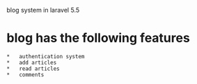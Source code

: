 blog system in laravel 5.5 

blog has the following features
===============================
	*	authentication system 
	*	add articles 
	*	read articles 
	*	comments